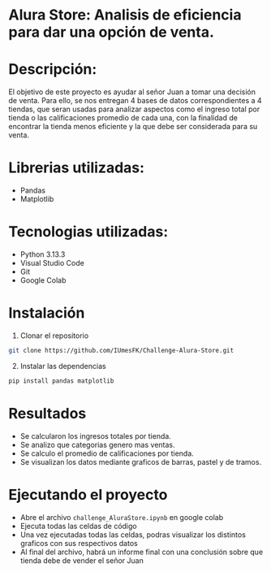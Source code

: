 # Alura Store: Analisis de eficiencia para dar una opción de venta.


# Descripción:

El objetivo de este proyecto es ayudar al señor Juan a tomar una decisión de venta. Para ello, se nos entregan 4 bases de datos correspondientes a 4 tiendas, 
que seran usadas para analizar aspectos como el ingreso total por tienda o las calificaciones promedio de cada una, con la finalidad de encontrar la tienda menos eficiente y la que debe ser considerada para su venta.

# Librerias utilizadas:

* Pandas
* Matplotlib

# Tecnologias utilizadas:

* Python 3.13.3
* Visual Studio Code
* Git
* Google Colab

# Instalación

1. Clonar el repositorio

```bash
git clone https://github.com/IUmesFK/Challenge-Alura-Store.git
```

2. Instalar las dependencias

```bash
pip install pandas matplotlib
```

# Resultados
* Se calcularon los ingresos totales por tienda.
* Se analizo que categorias genero mas ventas.
* Se calculo el promedio de calificaciones por tienda.
* Se visualizan los datos mediante graficos de barras, pastel y de tramos.

# Ejecutando el proyecto
* Abre el archivo `challenge_AluraStore.ipynb` en google colab
* Ejecuta todas las celdas de código
* Una vez ejecutadas todas las celdas, podras visualizar los distintos graficos con sus respectivos datos
* Al final del archivo, habrá un informe final con una conclusión sobre que tienda debe de vender el señor Juan
